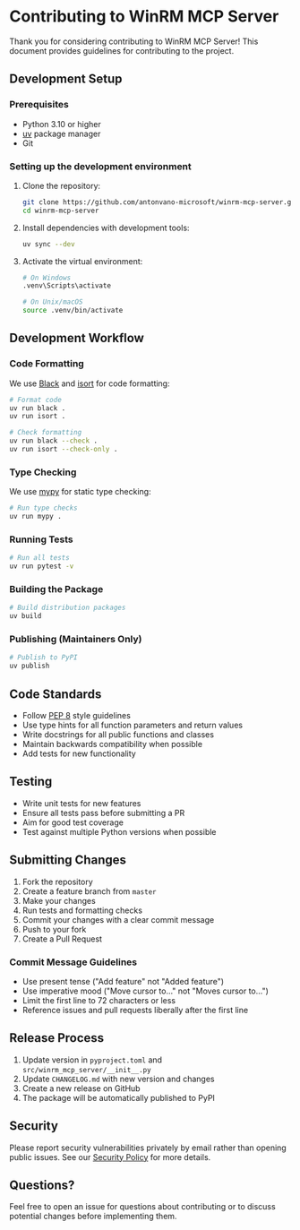 # Contributing to WinRM MCP Server

Thank you for considering contributing to WinRM MCP Server! This document provides guidelines for contributing to the project.

## Development Setup

### Prerequisites

- Python 3.10 or higher
- [uv](https://docs.astral.sh/uv/) package manager
- Git

### Setting up the development environment

1. Clone the repository:

   ```bash
   git clone https://github.com/antonvano-microsoft/winrm-mcp-server.git
   cd winrm-mcp-server
   ```

2. Install dependencies with development tools:

   ```bash
   uv sync --dev
   ```

3. Activate the virtual environment:

   ```bash
   # On Windows
   .venv\Scripts\activate
   
   # On Unix/macOS
   source .venv/bin/activate
   ```

## Development Workflow

### Code Formatting

We use [Black](https://black.readthedocs.io/) and [isort](https://pycqa.github.io/isort/) for code formatting:

```bash
# Format code
uv run black .
uv run isort .

# Check formatting
uv run black --check .
uv run isort --check-only .
```

### Type Checking

We use [mypy](https://mypy.readthedocs.io/) for static type checking:

```bash
# Run type checks
uv run mypy .
```

### Running Tests

```bash
# Run all tests
uv run pytest -v
```

### Building the Package

```bash
# Build distribution packages
uv build
```

### Publishing (Maintainers Only)

```bash
# Publish to PyPI
uv publish
```

## Code Standards

- Follow [PEP 8](https://peps.python.org/pep-0008/) style guidelines
- Use type hints for all function parameters and return values
- Write docstrings for all public functions and classes
- Maintain backwards compatibility when possible
- Add tests for new functionality

## Testing

- Write unit tests for new features
- Ensure all tests pass before submitting a PR
- Aim for good test coverage
- Test against multiple Python versions when possible

## Submitting Changes

1. Fork the repository
2. Create a feature branch from `master`
3. Make your changes
4. Run tests and formatting checks
5. Commit your changes with a clear commit message
6. Push to your fork
7. Create a Pull Request

### Commit Message Guidelines

- Use present tense ("Add feature" not "Added feature")
- Use imperative mood ("Move cursor to..." not "Moves cursor to...")
- Limit the first line to 72 characters or less
- Reference issues and pull requests liberally after the first line

## Release Process

1. Update version in `pyproject.toml` and `src/winrm_mcp_server/__init__.py`
2. Update `CHANGELOG.md` with new version and changes
3. Create a new release on GitHub
4. The package will be automatically published to PyPI

## Security

Please report security vulnerabilities privately by email rather than opening public issues. See our [Security Policy](SECURITY.md) for more details.

## Questions?

Feel free to open an issue for questions about contributing or to discuss potential changes before implementing them.

